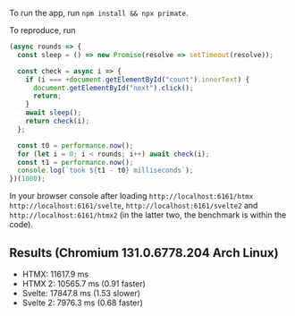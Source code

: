 To run the app, run `npm install && npx primate`.

To reproduce, run

```js
(async rounds => {
  const sleep = () => new Promise(resolve => setTimeout(resolve));

  const check = async i => {
    if (i === +document.getElementById("count").innerText) {
      document.getElementById("next").click();
      return;
    }
    await sleep();
    return check(i);
  };

  const t0 = performance.now();
  for (let i = 0; i < rounds; i++) await check(i);
  const t1 = performance.now();
  console.log(`took ${t1 - t0} milliseconds`);
})(1000);
```

In your browser console after loading `http://localhost:6161/htmx`
`http://localhost:6161/svelte`, `http://localhost:6161/svelte2` and
`http://localhost:6161/htmx2` (in the latter two, the benchmark is within the
code).

## Results (Chromium 131.0.6778.204 Arch Linux)

* HTMX: 11617.9 ms
* HTMX 2: 10565.7 ms (0.91 faster)
* Svelte: 17847.8 ms (1.53 slower)
* Svelte 2: 7976.3 ms (0.68 faster)
